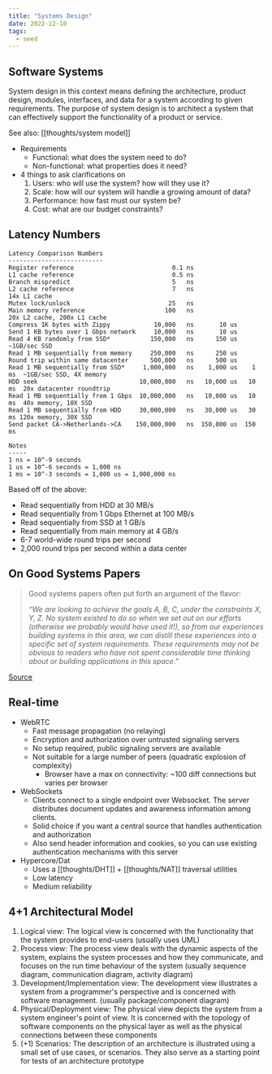 ```yaml
---
title: "Systems Design"
date: 2022-12-10
tags:
  - seed
---
```


## Software Systems

System design in this context means defining the architecture, product design, modules, interfaces, and data for a system according to given requirements. The purpose of system design is to architect a system that can effectively support the functionality of a product or service.

See also: [[thoughts/system model]]

- Requirements
  - Functional: what does the system need to do?
  - Non-functional: what properties does it need?
- 4 things to ask clarifications on
  1.  Users: who will use the system? how will they use it?
  2.  Scale: how will our system will handle a growing amount of data?
  3.  Performance: how fast must our system be?
  4.  Cost: what are our budget constraints?

## Latency Numbers

```
Latency Comparison Numbers
--------------------------
Register reference                           0.1 ns
L1 cache reference                           0.5 ns
Branch mispredict                            5   ns
L2 cache reference                           7   ns                      14x L1 cache
Mutex lock/unlock                           25   ns
Main memory reference                      100   ns                      20x L2 cache, 200x L1 cache
Compress 1K bytes with Zippy            10,000   ns       10 us
Send 1 KB bytes over 1 Gbps network     10,000   ns       10 us
Read 4 KB randomly from SSD*           150,000   ns      150 us          ~1GB/sec SSD
Read 1 MB sequentially from memory     250,000   ns      250 us
Round trip within same datacenter      500,000   ns      500 us
Read 1 MB sequentially from SSD*     1,000,000   ns    1,000 us    1 ms  ~1GB/sec SSD, 4X memory
HDD seek                            10,000,000   ns   10,000 us   10 ms  20x datacenter roundtrip
Read 1 MB sequentially from 1 Gbps  10,000,000   ns   10,000 us   10 ms  40x memory, 10X SSD
Read 1 MB sequentially from HDD     30,000,000   ns   30,000 us   30 ms 120x memory, 30X SSD
Send packet CA->Netherlands->CA    150,000,000   ns  150,000 us  150 ms

Notes
-----
1 ns = 10^-9 seconds
1 us = 10^-6 seconds = 1,000 ns
1 ms = 10^-3 seconds = 1,000 us = 1,000,000 ns
```

Based off of the above:

- Read sequentially from HDD at 30 MB/s
- Read sequentially from 1 Gbps Ethernet at 100 MB/s
- Read sequentially from SSD at 1 GB/s
- Read sequentially from main memory at 4 GB/s
- 6-7 world-wide round trips per second
- 2,000 round trips per second within a data center

## On Good Systems Papers

> Good systems papers often put forth an argument of the flavor:
> 
> _“We are looking to achieve the goals A, B, C, under the constraints X, Y, Z. No system existed to do so when we set out on our efforts (otherwise we probably would have used it!), so from our experiences building systems in this area, we can distill these experiences into a specific set of system requirements. These requirements may not be obvious to readers who have not spent considerable time thinking about or building applications in this space.”_

[Source](https://graphics.stanford.edu/~kayvonf/notes/systemspaper/)
## Real-time

- WebRTC
  - Fast message propagation (no relaying)
  - Encryption and authorization over untrusted signaling servers
  - No setup required, public signaling servers are available
  - Not suitable for a large number of peers (quadratic explosion of complexity)
    - Browser have a max on connectivity: ~100 diff connections but varies per browser
- WebSockets
  - Clients connect to a single endpoint over Websocket. The server distributes document updates and awareness information among clients.
  - Solid choice if you want a central source that handles authentication and authorization
  - Also send header information and cookies, so you can use existing authentication mechanisms with this server
- Hypercore/Dat
  - Uses a [[thoughts/DHT]] + [[thoughts/NAT]] traversal utilities
  - Low latency
  - Medium reliability

## 4+1 Architectural Model

1. Logical view: The logical view is concerned with the functionality that the system provides to end-users (usually uses UML)
2. Process view: The process view deals with the dynamic aspects of the system, explains the system processes and how they communicate, and focuses on the run time behaviour of the system (usually sequence diagram, communication diagram, activity diagram)
3. Development/Implementation view: The development view illustrates a system from a programmer's perspective and is concerned with software management. (usually package/component diagram)
4. Physical/Deployment view: The physical view depicts the system from a system engineer's point of view. It is concerned with the topology of software components on the physical layer as well as the physical connections between these components
5. (+1) Scenarios: The description of an architecture is illustrated using a small set of use cases, or scenarios. They also serve as a starting point for tests of an architecture prototype
